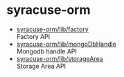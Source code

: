 # syracuse-orm

* [syracuse-orm/lib/factory](lib/factory.md)  
  Factory API
* [syracuse-orm/lib/mongoDbHandle](lib/mongoDbHandle.md)  
  Mongodb handle API  
* [syracuse-orm/lib/storageArea](lib/storageArea.md)  
  Storage Area API  
